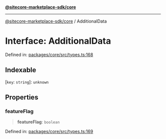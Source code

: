 [**@sitecore-marketplace-sdk/core**](../README.md)

***

[@sitecore-marketplace-sdk/core](../README.md) / AdditionalData

# Interface: AdditionalData

Defined in: [packages/core/src/types.ts:168](https://github.com/Sitecore/marketplace-sdk/blob/main/packages/core/src/types.ts#L168)

## Indexable

\[`key`: `string`\]: `unknown`

## Properties

### featureFlag

> **featureFlag**: `boolean`

Defined in: [packages/core/src/types.ts:169](https://github.com/Sitecore/marketplace-sdk/blob/main/packages/core/src/types.ts#L169)
